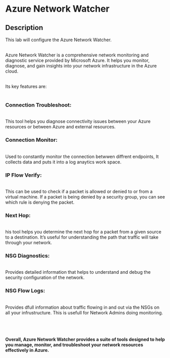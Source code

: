 <h1>Azure Network Watcher</h1>

<h2>Description</h2>
This lab will configure the Azure Network Watcher.<br /><br />

Azure Network Watcher is a comprehensive network monitoring and diagnostic service provided by Microsoft Azure. It helps you monitor, diagnose, and gain insights into your network infrastructure in the Azure cloud.
<br /><br />

Its key features are:
<br /><br />

<h3>Connection Troubleshoot:</h3> <br />
This tool helps you diagnose connectivity issues between your Azure resources or between Azure and external resources.


<h3>Connection Monitor:</h3> <br />
Used to constantly monitor the connection betwwen diffrent endpoints,
It collects data and puts it into a log anaytics work space.

<h3>IP Flow Verify:</h3> <br />
This can be used to check if a packet is allowed or denied to or from a virtual machine. If a packet is being denied by a security group, you can see which rule is denying the packet.

<h3>Next Hop:</h3> <br />
his tool helps you determine the next hop for a packet from a given source to a destination. It’s useful for understanding the path that traffic will take through your network.

<h3>NSG Diagnostics:</h3> <br />
Provides detailed information that helps to understand and debug the security configuration of the network.

<h3>NSG Flow Logs:</h3> <br />
Provides dfull information about traffic flowing in and out via the NSGs on all your infrustructure.
This is usefull for Network Admins doing monitoring.


<br /><br />
<h4>Overall, Azure Network Watcher provides a suite of tools designed to help you manage, monitor, and troubleshoot your network resources effectively in Azure.</h4>
